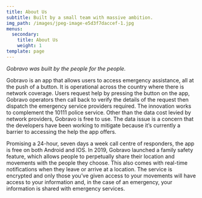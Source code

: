 ```yaml
---
title: About Us
subtitle: Built by a small team with massive ambition.
img_path: /images/jpeg-image-e5d3f7daccef-1.jpg
menus:
  secondary:
    title: About Us
    weight: 1
template: page
---
```

_Gobravo was built by the people for the people._

Gobravo is an app that allows users to access emergency assistance, all at the push of a button. It is operational across the country where there is network coverage. Users request help by pressing the button on the app, Gobravo operators then call back to verify the details of the request then dispatch the emergency service providers required. The innovation works to complement the 10111 police service. Other than the data cost levied by network providers, Gobravo is free to use. The data issue is a concern that the developers have been working to mitigate because it’s currently a barrier to accessing the help the app offers.

Promising a 24-hour, seven days a week call centre of responders, the app is free on both Android and IOS. In 2019, Gobravo launched a family safety feature, which allows people to perpetually share their location and movements with the people they choose. This also comes with real-time notifications when they leave or arrive at a location. The service is encrypted and only those you’ve given access to your movements will have access to your information and, in the case of an emergency, your information is shared with emergency services.
